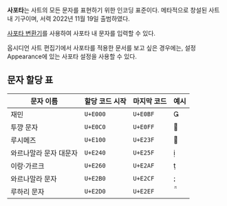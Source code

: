 **사포타**는 사트의 모든 문자를 표현하기 위한 인코딩 표준이다. 메타적으로 창설된 사트 내 기구이며, 서력 2022년 11월 19일 출범하였다.

[사포타 변환기](https://zeli-b.github.io/sapota-converter/)를 사용하여 사포타 내 문자를 입력할 수 있다.

옵시디언 사트 편집기에서 사포타를 적용한 문서를 보고 싶은 경우에는, 설정 Appearance에 있는 사포타 설정을 사용할 수 있다.

## 문자 할당 표

| 문자 이름        | 할당 코드 시작 | 마지막 코드   | 예시  |
| ------------ | -------- | -------- | --- |
| 재민           | `U+E000` | `U+E0BF` |    |
| 투꺙 문자        | `U+E0C0` | `U+E0FF` |    |
| 루시메즈         | `U+E100` | `U+E23F` |    |
| 와르나말라 문자 대문자 | `U+E240` | `U+E25F` |    |
| 이랑·가르크       | `U+E260` | `U+E2AF` |    |
| 와르나말라 문자     | `U+E2B0` | `U+E2CF` |    |
| 루하리 문자       | `U+E2D0` | `U+E2EF` |    |
